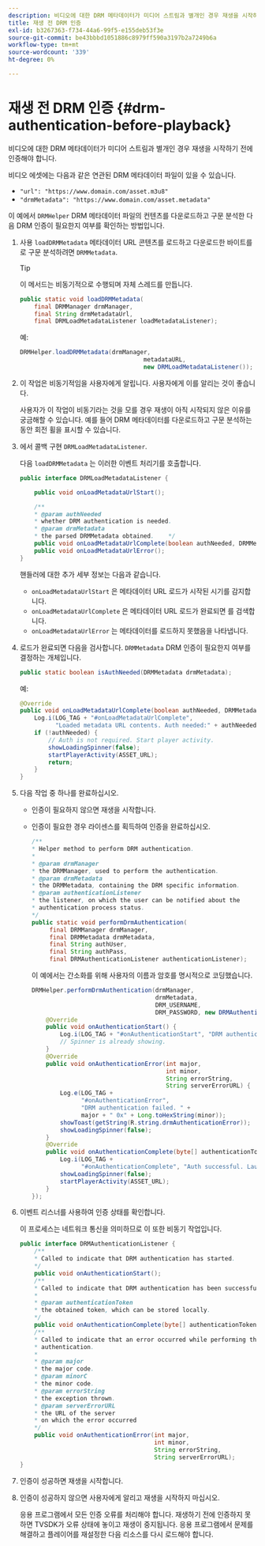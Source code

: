 ```yaml
---
description: 비디오에 대한 DRM 메타데이터가 미디어 스트림과 별개인 경우 재생을 시작하기 전에 인증해야 합니다.
title: 재생 전 DRM 인증
exl-id: b3267363-f734-44a6-99f5-e155deb53f3e
source-git-commit: be43bbbd1051886c8979ff590a3197b2a7249b6a
workflow-type: tm+mt
source-wordcount: '339'
ht-degree: 0%

---
```


# 재생 전 DRM 인증 {#drm-authentication-before-playback}

비디오에 대한 DRM 메타데이터가 미디어 스트림과 별개인 경우 재생을 시작하기 전에 인증해야 합니다.

비디오 에셋에는 다음과 같은 연관된 DRM 메타데이터 파일이 있을 수 있습니다.

* `"url": "https://www.domain.com/asset.m3u8"`
* `"drmMetadata": "https://www.domain.com/asset.metadata"`

이 예에서 `DRMHelper` DRM 메타데이터 파일의 컨텐츠를 다운로드하고 구문 분석한 다음 DRM 인증이 필요한지 여부를 확인하는 방법입니다.

1. 사용 `loadDRMMetadata` 메타데이터 URL 콘텐츠를 로드하고 다운로드한 바이트를 로 구문 분석하려면 `DRMMetadata`.

   >[!TIP]
   >
   >이 메서드는 비동기적으로 수행되며 자체 스레드를 만듭니다.

   ```java
   public static void loadDRMMetadata( 
       final DRMManager drmManager, 
       final String drmMetadataUrl,  
       final DRMLoadMetadataListener loadMetadataListener); 
   ```

   예:

   ```java
   DRMHelper.loadDRMMetadata(drmManager,  
                                      metadataURL,  
                                      new DRMLoadMetadataListener());
   ```

1. 이 작업은 비동기적임을 사용자에게 알립니다. 사용자에게 이를 알리는 것이 좋습니다.

   사용자가 이 작업이 비동기라는 것을 모를 경우 재생이 아직 시작되지 않은 이유를 궁금해할 수 있습니다. 예를 들어 DRM 메타데이터를 다운로드하고 구문 분석하는 동안 회전 휠을 표시할 수 있습니다.

1. 에서 콜백 구현 `DRMLoadMetadataListener`.

   다음 `loadDRMMetadata` 는 이러한 이벤트 처리기를 호출합니다.

   ```java
   public interface DRMLoadMetadataListener { 
   
       public void onLoadMetadataUrlStart(); 
   
       /** 
       * @param authNeeded 
       * whether DRM authentication is needed. 
       * @param drmMetadata 
       * the parsed DRMMetadata obtained.    */ 
       public void onLoadMetadataUrlComplete(boolean authNeeded, DRMMetadata drmMetadata); 
       public void onLoadMetadataUrlError(); 
   } 
   ```

   핸들러에 대한 추가 세부 정보는 다음과 같습니다.

   * `onLoadMetadataUrlStart` 은 메타데이터 URL 로드가 시작된 시기를 감지합니다.
   * `onLoadMetadataUrlComplete` 은 메타데이터 URL 로드가 완료되면 를 검색합니다.
   * `onLoadMetadataUrlError` 는 메타데이터를 로드하지 못했음을 나타냅니다.

1. 로드가 완료되면 다음을 검사합니다. `DRMMetadata` DRM 인증이 필요한지 여부를 결정하는 개체입니다.

   ```java
   public static boolean isAuthNeeded(DRMMetadata drmMetadata);
   ```

   예:

   ```java
   @Override 
   public void onLoadMetadataUrlComplete(boolean authNeeded, DRMMetadata drmMetadata) {  
       Log.i(LOG_TAG + "#onLoadMetadataUrlComplete",  
             "Loaded metadata URL contents. Auth needed:" + authNeeded + "."); 
       if (!authNeeded) { 
           // Auth is not required. Start player activity.     
           showLoadingSpinner(false);     
           startPlayerActivity(ASSET_URL); 
           return; 
       } 
   } 
   ```

1. 다음 작업 중 하나를 완료하십시오.

   * 인증이 필요하지 않으면 재생을 시작합니다.
   * 인증이 필요한 경우 라이센스를 획득하여 인증을 완료하십시오.

      ```java
      /** 
      * Helper method to perform DRM authentication. 
      * 
      * @param drmManager 
      * the DRMManager, used to perform the authentication. 
      * @param drmMetadata 
      * the DRMMetadata, containing the DRM specific information. 
      * @param authenticationListener 
      * the listener, on which the user can be notified about the 
      * authentication process status. 
      */ 
      public static void performDrmAuthentication( 
           final DRMManager drmManager,  
           final DRMMetadata drmMetadata, 
           final String authUser,  
           final String authPass,  
           final DRMAuthenticationListener authenticationListener);
      ```

      이 예에서는 간소화를 위해 사용자의 이름과 암호를 명시적으로 코딩했습니다.

      ```java
      DRMHelper.performDrmAuthentication(drmManager,  
                                         drmMetadata,  
                                         DRM_USERNAME,  
                                         DRM_PASSWORD, new DRMAuthenticationListener() { 
          @Override 
          public void onAuthenticationStart() { 
              Log.i(LOG_TAG + "#onAuthenticationStart", "DRM authentication started."); 
              // Spinner is already showing. 
          } 
          @Override 
          public void onAuthenticationError(int major,  
                                            int minor,  
                                            String errorString,  
                                            String serverErrorURL) { 
              Log.e(LOG_TAG +  
                    "#onAuthenticationError",  
                    "DRM authentication failed. " +  
                    major + " 0x" + Long.toHexString(minor)); 
              showToast(getString(R.string.drmAuthenticationError));   
              showLoadingSpinner(false); 
          } 
          @Override 
          public void onAuthenticationComplete(byte[] authenticationToken) { 
              Log.i(LOG_TAG +  
                    "#onAuthenticationComplete", "Auth successful. Launching content."); 
              showLoadingSpinner(false); 
              startPlayerActivity(ASSET_URL); 
          } 
      }); 
      ```

1. 이벤트 리스너를 사용하여 인증 상태를 확인합니다.

   이 프로세스는 네트워크 통신을 의미하므로 이 또한 비동기 작업입니다.

   ```java
   public interface DRMAuthenticationListener { 
       /** 
       * Called to indicate that DRM authentication has started. 
       */ 
       public void onAuthenticationStart(); 
       /** 
       * Called to indicate that DRM authentication has been successful. 
       * 
       * @param authenticationToken 
       * the obtained token, which can be stored locally. 
       */ 
       public void onAuthenticationComplete(byte[] authenticationToken); 
       /** 
       * Called to indicate that an error occurred while performing the DRM 
       * authentication. 
       * 
       * @param major 
       * the major code. 
       * @param minorC 
       * the minor code. 
       * @param errorString 
       * the exception thrown. 
       * @param serverErrorURL 
       * the URL of the server  
       * on which the error occurred 
       */ 
       public void onAuthenticationError(int major,  
                                         int minor,  
                                         String errorString,  
                                         String serverErrorURL); 
   } 
   ```

1. 인증이 성공하면 재생을 시작합니다.
1. 인증이 성공하지 않으면 사용자에게 알리고 재생을 시작하지 마십시오.

   응용 프로그램에서 모든 인증 오류를 처리해야 합니다. 재생하기 전에 인증하지 못하면 TVSDK가 오류 상태에 놓이고 재생이 중지됩니다. 응용 프로그램에서 문제를 해결하고 플레이어를 재설정한 다음 리소스를 다시 로드해야 합니다.
